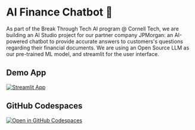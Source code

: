 # AI Finance Chatbot 👾

As part of the Break Through Tech AI program @ Cornell Tech, we are building an AI Studio project for our partner company JPMorgan: an AI-powered chatbot to provide accurate answers to customers's questions regarding their financial documents. We are using an Open Source LLM as our pre-trained ML model, and streamlit for the user interface. 

## Demo App

[![Streamlit App](https://static.streamlit.io/badges/streamlit_badge_black_white.svg)](https://app-starter-kit.streamlit.app/)

## GitHub Codespaces

[![Open in GitHub Codespaces](https://github.com/codespaces/badge.svg)](https://codespaces.new/streamlit/app-starter-kit?quickstart=1)

